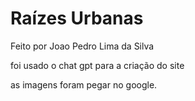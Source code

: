 # Raízes Urbanas

Feito por Joao Pedro Lima da Silva

foi usado o chat gpt para a criação do site

as imagens foram pegar no google.
